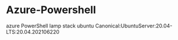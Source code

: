 # Azure-Powershell
azure PowerShell lamp stack  ubuntu Canonical:UbuntuServer:20.04-LTS:20.04.202106220
